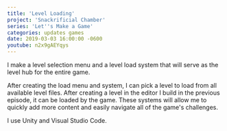 ```yaml
---
title: 'Level Loading'
project: 'Snackrificial Chamber'
series: 'Let''s Make a Game'
categories: updates games
date: 2019-03-03 16:00:00 -0600
youtube: n2x9gAEYqys
---
```

I make a level selection menu and a level load system that will serve as the level hub for the entire game.

<!-- more -->

After creating the load menu and system, I can pick a level to load from all available level files.  After creating a level in the editor I build in the previous episode, it can be loaded by the game.  These systems will allow me to quickly add more content and easily navigate all of the game's challenges.

I use Unity and Visual Studio Code.